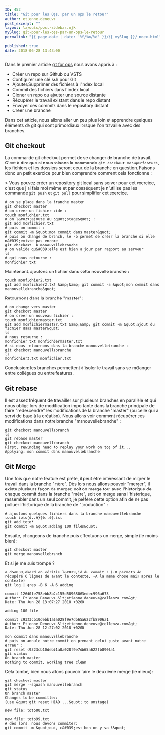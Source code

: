 ```yaml
---
ID: 452
title: "Git pour les Ops, par un ops le retour"
author: etienne.deneuve
post_excerpt: ""
layout: layouts/post-sidebar.njk
mySlug: git-pour-les-ops-par-un-ops-le-retour
permalink: "{{ page.date | date: '%Y/%m/%d' }}/{{ mySlug }}/index.html"

published: true
date: 2018-06-28 13:43:00
---
```

Dans le premier article [git for ops](https://etienne.deneuve.xyz/2018/06/23/git-pour-ops-par-un-ops/) nous avons appris à :

- Créer un repo sur Github ou VSTS
- Configurer une clé ssh pour Git
- Ajouter/Supprimer des fichiers à l'index local
- Commit des fichiers dans l'index local
- Cloner un repo ou ajouter une source distante
- Récupérer le travail existant dans le repo distant
- Envoyer ces commits dans le repository distant
- Créer une branche

<!--more-->

Dans cet article, nous allons aller un peu plus loin et apprendre quelques éléments de git qui sont primordiaux lorsque l'on travaille avec des branches.

## Git checkout

La commande git checkout permet de se changer de branche de travail. C'est à dire que si nous faisons la commande ``git checkout masuperfeature``, les fichiers et les dossiers seront ceux de la branche en question. Faisons donc un petit exercice pour bien comprendre comment cela fonctionne :

&gt; Vous pouvez créer un repository git local sans server pour cet exercice, c'est que j'ai fais moi même et par conséquent je n'utilise pas les commande ``git push`` et ``git pull`` pour simplifier cet exercice.

```
# on se place dans la branche master
git checkout master
# on creer un fichier vide :
touch monfichier.txt
# on l&#039;ajoute au &quot;stage&quot; :
git add monfichier.txt
# puis on commit :
git commit -m &quot;mon commit dans master&quot;
# puis on change de branch, le -b permet de créer la branche si elle n&#039;existe pas encore
git checkout -b manouvellebranche
# on valide qu&#039;elle est bien a jour par rapport au serveur
ls
# qui nous retourne :
monfichier.txt
```

Maintenant, ajoutons un fichier dans cette nouvelle branche :

```
touch monfichier2.txt
git add monfichier2.txt &amp;&amp; git commit -m &quot;mon commit dans manouvellebranche&quot;
```

Retournons dans la branche "master" :

```
# on change vers master
git checkout master
# on creer un nouveau fichier :
touch monfichiermaster.txt
git add monfichiermaster.txt &amp;&amp; git commit -m &quot;ajout du fichier dans master&quot;
ls
# nous retourne :
monfichier.txt monfichiermaster.txt
# si nous retournons dans la branche manouvellebranche :
git checkout manouvellebranche
ls
monfichier2.txt monfichier.txt
```

Conclusion: les branches permettent d'isoler le travail sans se mélanger entre collègues ou entre features.

## Git rebase

Il est assez fréquent de travailler sur plusieurs branches en parallèle et qui nous oblige lors de modification importante dans la branche principale de faire "redescendre" les modifications de la branche "master" (ou celle qui a servi de base à la création). Nous allons voir comment récupérer ces modifications dans notre branche "manouvellebranche" :

```
git checkout manouvellebranch
ls
git rebase master
git checkout manouvellebranch
First, rewinding head to replay your work on top of it...
Applying: mon commit dans manouvellebranche
```

## Git Merge

Une fois que notre feature est prête, il peut être intéressant de migrer le travail dans la branche "mère". Dès lors nous allons pouvoir "merger", il existe plusieurs façon de merger, soit on merge tout avec l'historique de chaque commit dans la branche "mère", soit on merge sans l'historique, rassembler dans un seul commit, je préfère cette option afin de ne pas polluer l'historique de la branche de "production" :

```
# ajoutons quelques fichiers dans la branche manouvellebranche
touch toto{0..9}{0..9}.txt
git add toto*
git commit -m &quot;adding 100 files&quot;
```

Ensuite, changeons de branche puis effectuons un merge, simple (le moins bien):

```
git checkout master
git merge manouvellebranch
```

Et si je me suis trompé ?

```
# d&#039;abord on vérifie l&#039;id du commit : (-B permets de récupéré 6 lignes de avant le contexte, -A la meme chose mais apres le contexte)
git log | grep -B 6 -A 6 adding

commit 126d0fe758ebb8b7c155d58968063edec996a673
Author: Etienne Deneuve &lt;etienne.deneuve@cellenza.com&gt;
Date: Thu Jun 28 13:07:27 2018 +0200

adding 100 file

commit c9323cb10debb1a0a028f9e7db65a622fb8906a1
Author: Etienne Deneuve &lt;etienne.deneuve@cellenza.com&gt;
Date: Thu Jun 28 12:27:02 2018 +0200

mon commit dans manouvellebranche
# puis on annule notre commit en prenant celui juste avant notre erreur :
git reset c9323cb10debb1a0a028f9e7db65a622fb8906a1
git status
On branch master
nothing to commit, working tree clean
```

Cela tombe, bien nous allons pouvoir faire le deuxième merge (le mieux):

```
git checkout master
git merge --squash manouvellebranch
git status
On branch master
Changes to be committed:
(use &quot;git reset HEAD ...&quot; to unstage)

new file: toto00.txt

new file: toto99.txt
# dès lors, nous devons commiter:
git commit -m &quot;oui, c&#039;est bon on y va !&quot;
```